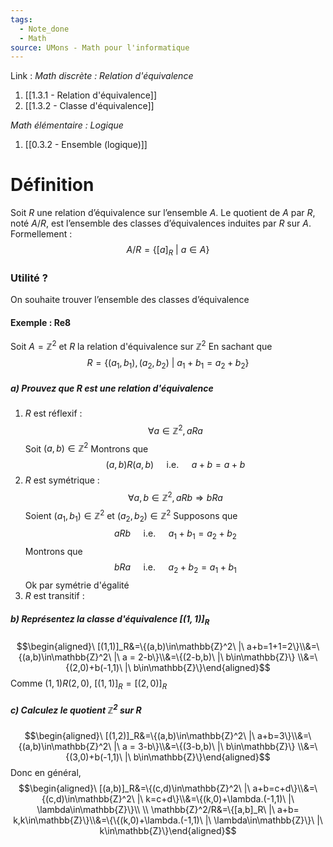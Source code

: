 ```yaml
---
tags:
  - Note_done
  - Math
source: UMons - Math pour l'informatique
---
```


Link :
_Math discrète : Relation d'équivalence_
1. [[1.3.1 - Relation d'équivalence]]
2. [[1.3.2 - Classe d'équivalence]]

_Math élémentaire : Logique_
1. [[0.3.2 - Ensemble (logique)]]

# Définition
Soit $R$ une relation d’équivalence sur l’ensemble $A$. 
Le quotient de $A$ par $R$, noté $A/R$, est l’ensemble des classes d’équivalences induites par $R$ sur $A$. Formellement : $$A/R = \{[a]_R\ |\ a ∈ A\}$$
### Utilité ?
On souhaite trouver l’ensemble des classes d’équivalence 
#### Exemple : Re8
Soit $A=\mathbb{Z}^2$ et $R$ la relation d'équivalence sur $\mathbb{Z}^2$ 
En sachant que $$R=\{(a_1,b_1),(a_2,b_2)\ |\ a_1+b_1=a_2+b_2\}$$
##### a) Prouvez que $R$ est une relation d'équivalence
1. $R$ est réflexif : $$\forall a\in\mathbb{Z}^2,aRa$$ Soit $(a,b)\in\mathbb{Z}^2$
Montrons que $$(a,b)R(a,b)\quad\text{ i.e. }\quad a+b=a+b$$
2. $R$ est symétrique : $$\forall a,b\in\mathbb{Z}^2, aRb\Rightarrow bRa$$ Soient $(a_1,b_1)\in\mathbb{Z}^2$ et $(a_2,b_2)\in\mathbb{Z}^2$ 
Supposons que $$aRb\quad\text{ i.e. }\quad a_1+b_1=a_2+b_2$$ Montrons que $$bRa\quad\text{ i.e. }\quad a_2+b_2=a_1+b_1$$ Ok par symétrie d'égalité
3. $R$ est transitif : $$$$
##### b) Représentez la classe d'équivalence $[(1,1)]_R$ 
$$\begin{aligned}\ [(1,1)]_R&=\{(a,b)\in\mathbb{Z}^2\ |\ a+b=1+1=2\}\\&=\{(a,b)\in\mathbb{Z}^2\ |\ a = 2-b\}\\&=\{(2-b,b)\ |\ b\in\mathbb{Z}\} \\&=\{(2,0)+b(-1,1)\ |\ b\in\mathbb{Z}\}\end{aligned}$$ Comme $(1,1)R(2,0),\ [(1,1)]_R=[(2,0)]_R$ 
##### c) Calculez le quotient $\mathbb{Z}^2$ sur $R$ 
$$\begin{aligned}\ [(1,2)]_R&=\{(a,b)\in\mathbb{Z}^2\ |\ a+b=3\}\\&=\{(a,b)\in\mathbb{Z}^2\ |\ a = 3-b\}\\&=\{(3-b,b)\ |\ b\in\mathbb{Z}\} \\&=\{(3,0)+b(-1,1)\ |\ b\in\mathbb{Z}\}\end{aligned}$$ Donc en général, $$\begin{aligned}\ [(a,b)]_R&=\{(c,d)\in\mathbb{Z}^2\ |\ a+b=c+d\}\\&=\{(c,d)\in\mathbb{Z}^2\ |\ k=c+d\}\\&=\{(k,0)+\lambda.(-1,1)\ |\ \lambda\in\mathbb{Z}\}\\ \\ \mathbb{Z}^2/R&=\{[a,b]_R\ |\ a+b= k,k\in\mathbb{Z}\}\\&=\{\{(k,0)+\lambda.(-1,1)\ |\ \lambda\in\mathbb{Z}\}\ |\ k\in\mathbb{Z}\}\end{aligned}$$ 